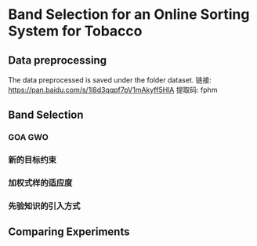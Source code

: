 # Band Selection for an Online Sorting System for Tobacco


## Data preprocessing
The data preprocessed is saved under the folder dataset.
链接: https://pan.baidu.com/s/1l8d3qqpf7pV1mAkyff5HlA 提取码: fphm


## Band Selection

### GOA GWO

### 新的目标约束

### 加权式样的适应度

### 先验知识的引入方式

## Comparing Experiments


